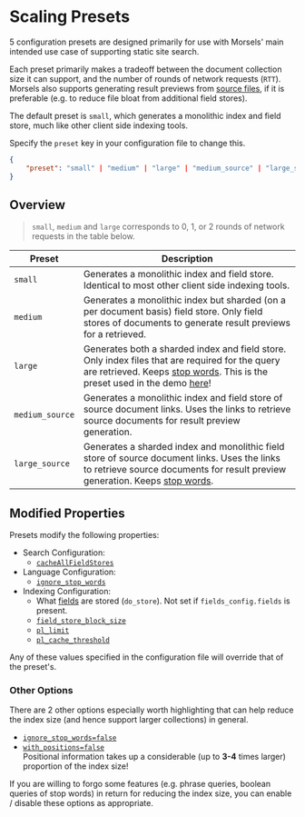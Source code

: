 # Scaling Presets

5 configuration presets are designed primarily for use with Morsels' main intended use case of supporting static site search.

Each preset primarily makes a tradeoff between the document collection size it can support, and the number of rounds of network requests (`RTT`). Morsels also supports generating result previews from [source files](../search_configuration.md#1-from-source-documents), if it is preferable (e.g. to reduce file bloat from additional field stores).

The default preset is `small`, which generates a monolithic index and field store, much like other client side indexing tools.

Specify the `preset` key in your configuration file to change this.

```json
{
    "preset": "small" | "medium" | "large" | "medium_source" | "large_source"
}
```

## Overview

> `small`, `medium` and `large` corresponds to 0, 1, or 2 rounds of network requests in the table below.


| Preset              | Description |
| -----------         | ----------- |
| `small`             | Generates a monolithic index and field store. Identical to most other client side indexing tools.
| `medium`            | Generates a monolithic index but sharded (on a per document basis) field store. Only field stores of documents to generate result previews for a retrieved.
| `large`             | Generates both a sharded index and field store. Only index files that are required for the query are retrieved. Keeps [stop words](./language.md#stop-words). This is the preset used in the demo [here](https://ang-zeyu.github.io/morsels-demo-1/)!
| `medium_source`     | Generates a monolithic index and field store of source document links. Uses the links to retrieve source documents for result preview generation.
| `large_source`      | Generates a sharded index and monolithic field store of source document links. Uses the links to retrieve source documents for result preview generation. Keeps [stop words](./language.md#stop-words).

## Modified Properties

Presets modify the following properties:

- Search Configuration: 
  - [`cacheAllFieldStores`](../search_configuration.md#search-library-options)
- Language Configuration:
  - [`ignore_stop_words`](./language.md#stop-words)
- Indexing Configuration:
  - What [fields](./fields.md) are stored (`do_store`). Not set if `fields_config.fields` is present.
  - [`field_store_block_size`](./fields.md)
  - [`pl_limit`](./indexing.md#indexing-and-search-scaling)
  - [`pl_cache_threshold`](./indexing.md#indexing-and-search-scaling)

Any of these values specified in the configuration file will override that of the preset's.


### Other Options

There are 2 other options especially worth highlighting that can help reduce the index size (and hence support larger collections) in general.

- [`ignore_stop_words=false`](language.md#note-on-stop-words)
- [`with_positions=false`](indexing.md#miscellaneous-options)<br>
  Positional information takes up a considerable (up to **3-4** times larger) proportion of the index size!

If you are willing to forgo some features (e.g. phrase queries, boolean queries of stop words) in return for reducing the index size, you can enable / disable these options as appropriate.
